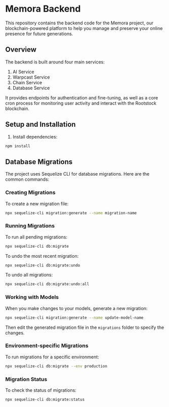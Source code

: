 # Memora Backend

This repository contains the backend code for the Memora project, our blockchain-powered platform to help you manage and preserve your online presence for future generations.

## Overview

The backend is built around four main services:

1. AI Service
2. Warpcast Service
3. Chain Service
4. Database Service

It provides endpoints for authentication and fine-tuning, as well as a core cron process for monitoring user activity and interact with the Rootstock blockchain.

## Setup and Installation

1. Install dependencies:

```bash
npm install
```

## Database Migrations

The project uses Sequelize CLI for database migrations. Here are the common commands:

### Creating Migrations

To create a new migration file:
```bash
npx sequelize-cli migration:generate --name migration-name
```

### Running Migrations

To run all pending migrations:
```bash
npx sequelize-cli db:migrate
```

To undo the most recent migration:
```bash
npx sequelize-cli db:migrate:undo
```

To undo all migrations:
```bash
npx sequelize-cli db:migrate:undo:all
```

### Working with Models

When you make changes to your models, generate a new migration:
```bash
npx sequelize-cli migration:generate --name update-model-name
```

Then edit the generated migration file in the `migrations` folder to specify the changes.

### Environment-specific Migrations

To run migrations for a specific environment:
```bash
npx sequelize-cli db:migrate --env production
```

### Migration Status

To check the status of migrations:
```bash
npx sequelize-cli db:migrate:status
```
